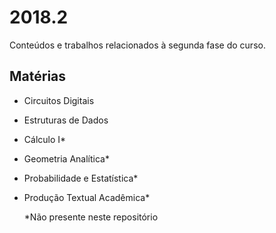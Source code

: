 # 2018.2

Conteúdos e trabalhos relacionados à segunda fase do curso.

## Matérias

* Circuitos Digitais
* Estruturas de Dados
* Cálculo I*
* Geometria Analítica*
* Probabilidade e Estatística*
* Produção Textual Acadêmica*

    *Não presente neste repositório
